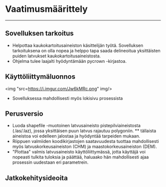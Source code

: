 # Vaatimusmäärittely
---------------------
## Sovelluksen tarkoitus
 * Helpottaa kaukokartoitusaineiston käsittelijän työtä. Sovelluksen tarkoituksena on olla nopea ja helppo tapa saada delineoitua yksittäisten puiden latvukset kaukokartoitusaineistosta.
 * Ohjelma tulee laajalti hyödyntämään pycrown -kirjastoa.
## Käyttöliittymäluonnos
<img "src=https://i.imgur.com/Jw6kMRc.png" img/>
* Sovelluksessa mahdollisesti myös lokisivu prosessista
## Perusversio
 * Luoda shapefile -muotoinen latvusaineisto pistepilviaineistosta (.las/.laz), jossa yksittäisen puun latvus rajautuu polygoniin.
 ** tällaista aineistoa voi edelleen jalostaa ja hyödyntää tarpeiden mukaan.
 * Riippuen valmiiden koodikirjastojen saatavuudesta tuottaa mahdollisesti myös latvuskorkeusaineiston (CHM) ja maastokorkeusaineiston (DEM).
 * "Plottaa" valmis latvusaineisto käyttöliittymässä, jotta käyttäjä voi nopeasti tulkita tuloksia ja päättää, haluaako hän mahdollisesti ajaa prosessin uudestaan eri parametrein.
## Jatkokehitysideoita
